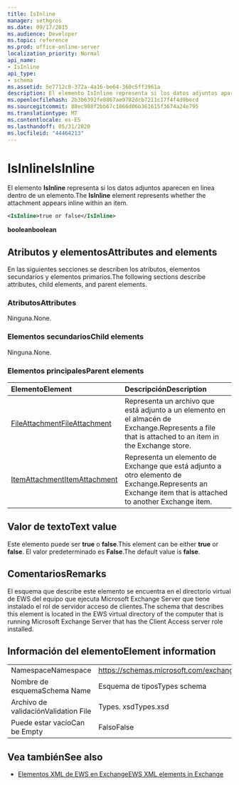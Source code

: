 ```yaml
---
title: IsInline
manager: sethgros
ms.date: 09/17/2015
ms.audience: Developer
ms.topic: reference
ms.prod: office-online-server
localization_priority: Normal
api_name:
- IsInline
api_type:
- schema
ms.assetid: 5e7712c8-372a-4a16-be64-360c5ff3961a
description: El elemento IsInline representa si los datos adjuntos aparecen en línea dentro de un elemento.
ms.openlocfilehash: 2b3b6392fe8867ae9782dcb7211c17f4f4d9becd
ms.sourcegitcommit: 88ec988f2bb67c1866d06b361615f3674a24e795
ms.translationtype: MT
ms.contentlocale: es-ES
ms.lasthandoff: 05/31/2020
ms.locfileid: "44464213"
---
```

# <a name="isinline"></a><span data-ttu-id="f089a-103">IsInline</span><span class="sxs-lookup"><span data-stu-id="f089a-103">IsInline</span></span>

<span data-ttu-id="f089a-104">El elemento **IsInline** representa si los datos adjuntos aparecen en línea dentro de un elemento.</span><span class="sxs-lookup"><span data-stu-id="f089a-104">The **IsInline** element represents whether the attachment appears inline within an item.</span></span> 
  
```xml
<IsInline>true or false</IsInline>
```

 <span data-ttu-id="f089a-105">**boolean**</span><span class="sxs-lookup"><span data-stu-id="f089a-105">**boolean**</span></span>
## <a name="attributes-and-elements"></a><span data-ttu-id="f089a-106">Atributos y elementos</span><span class="sxs-lookup"><span data-stu-id="f089a-106">Attributes and elements</span></span>

<span data-ttu-id="f089a-107">En las siguientes secciones se describen los atributos, elementos secundarios y elementos primarios.</span><span class="sxs-lookup"><span data-stu-id="f089a-107">The following sections describe attributes, child elements, and parent elements.</span></span>
  
### <a name="attributes"></a><span data-ttu-id="f089a-108">Atributos</span><span class="sxs-lookup"><span data-stu-id="f089a-108">Attributes</span></span>

<span data-ttu-id="f089a-109">Ninguna.</span><span class="sxs-lookup"><span data-stu-id="f089a-109">None.</span></span>
  
### <a name="child-elements"></a><span data-ttu-id="f089a-110">Elementos secundarios</span><span class="sxs-lookup"><span data-stu-id="f089a-110">Child elements</span></span>

<span data-ttu-id="f089a-111">Ninguna.</span><span class="sxs-lookup"><span data-stu-id="f089a-111">None.</span></span>
  
### <a name="parent-elements"></a><span data-ttu-id="f089a-112">Elementos principales</span><span class="sxs-lookup"><span data-stu-id="f089a-112">Parent elements</span></span>

|<span data-ttu-id="f089a-113">**Elemento**</span><span class="sxs-lookup"><span data-stu-id="f089a-113">**Element**</span></span>|<span data-ttu-id="f089a-114">**Descripción**</span><span class="sxs-lookup"><span data-stu-id="f089a-114">**Description**</span></span>|
|:-----|:-----|
|[<span data-ttu-id="f089a-115">FileAttachment</span><span class="sxs-lookup"><span data-stu-id="f089a-115">FileAttachment</span></span>](fileattachment.md) <br/> |<span data-ttu-id="f089a-116">Representa un archivo que está adjunto a un elemento en el almacén de Exchange.</span><span class="sxs-lookup"><span data-stu-id="f089a-116">Represents a file that is attached to an item in the Exchange store.</span></span>  <br/> |
|[<span data-ttu-id="f089a-117">ItemAttachment</span><span class="sxs-lookup"><span data-stu-id="f089a-117">ItemAttachment</span></span>](itemattachment.md) <br/> |<span data-ttu-id="f089a-118">Representa un elemento de Exchange que está adjunto a otro elemento de Exchange.</span><span class="sxs-lookup"><span data-stu-id="f089a-118">Represents an Exchange item that is attached to another Exchange item.</span></span>  <br/> |
   
## <a name="text-value"></a><span data-ttu-id="f089a-119">Valor de texto</span><span class="sxs-lookup"><span data-stu-id="f089a-119">Text value</span></span>

<span data-ttu-id="f089a-120">Este elemento puede ser **true** o **false**.</span><span class="sxs-lookup"><span data-stu-id="f089a-120">This element can be either **true** or **false**.</span></span> <span data-ttu-id="f089a-121">El valor predeterminado es **False**.</span><span class="sxs-lookup"><span data-stu-id="f089a-121">The default value is **false**.</span></span>
  
## <a name="remarks"></a><span data-ttu-id="f089a-122">Comentarios</span><span class="sxs-lookup"><span data-stu-id="f089a-122">Remarks</span></span>

<span data-ttu-id="f089a-123">El esquema que describe este elemento se encuentra en el directorio virtual de EWS del equipo que ejecuta Microsoft Exchange Server que tiene instalado el rol de servidor acceso de clientes.</span><span class="sxs-lookup"><span data-stu-id="f089a-123">The schema that describes this element is located in the EWS virtual directory of the computer that is running Microsoft Exchange Server that has the Client Access server role installed.</span></span>
  
## <a name="element-information"></a><span data-ttu-id="f089a-124">Información del elemento</span><span class="sxs-lookup"><span data-stu-id="f089a-124">Element information</span></span>

|||
|:-----|:-----|
|<span data-ttu-id="f089a-125">Namespace</span><span class="sxs-lookup"><span data-stu-id="f089a-125">Namespace</span></span>  <br/> |https://schemas.microsoft.com/exchange/services/2006/types  <br/> |
|<span data-ttu-id="f089a-126">Nombre de esquema</span><span class="sxs-lookup"><span data-stu-id="f089a-126">Schema Name</span></span>  <br/> |<span data-ttu-id="f089a-127">Esquema de tipos</span><span class="sxs-lookup"><span data-stu-id="f089a-127">Types schema</span></span>  <br/> |
|<span data-ttu-id="f089a-128">Archivo de validación</span><span class="sxs-lookup"><span data-stu-id="f089a-128">Validation File</span></span>  <br/> |<span data-ttu-id="f089a-129">Types. xsd</span><span class="sxs-lookup"><span data-stu-id="f089a-129">Types.xsd</span></span>  <br/> |
|<span data-ttu-id="f089a-130">Puede estar vacío</span><span class="sxs-lookup"><span data-stu-id="f089a-130">Can be Empty</span></span>  <br/> |<span data-ttu-id="f089a-131">Falso</span><span class="sxs-lookup"><span data-stu-id="f089a-131">False</span></span>  <br/> |
   
## <a name="see-also"></a><span data-ttu-id="f089a-132">Vea también</span><span class="sxs-lookup"><span data-stu-id="f089a-132">See also</span></span>



- [<span data-ttu-id="f089a-133">Elementos XML de EWS en Exchange</span><span class="sxs-lookup"><span data-stu-id="f089a-133">EWS XML elements in Exchange</span></span>](ews-xml-elements-in-exchange.md)

